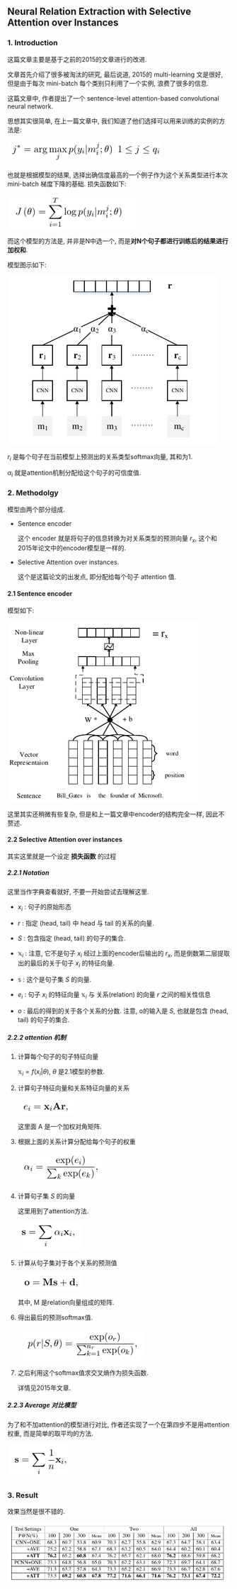 ## Neural Relation Extraction with Selective Attention over Instances



### 1. Introduction 

这篇文章主要是基于之前的2015的文章进行的改进.

文章首先介绍了很多被淘汰的研究, 最后说道, 2015的 multi-learning 文是很好, 但是由于每次 mini-batch 每个类别只利用了一个实例, 浪费了很多的信息.

这篇文章中, 作者提出了一个 sentence-level attention-based convolutional neural network.

思想其实很简单, 在上一篇文章中, 我们知道了他们选择可以用来训练的实例的方法是:

![](./pictures/2.png)

也就是根据模型的结果, 选择出确信度最高的一个例子作为这个关系类型进行本次mini-batch 梯度下降的基础. 损失函数如下:

![](./pictures/3.png)

而这个模型的方法是, 并非是N中选一个, 而是**对N个句子都进行训练后的结果进行加权和**.

模型图示如下:

![](./pictures/5.png)

$r_i$ 是每个句子在当前模型上预测出的关系类型softmax向量, 其和为1.

$\alpha_i$ 就是attention机制分配给这个句子的可信度值.



### 2. Methodolgy

模型由两个部分组成. 

- Sentence encoder

  这个 encoder 就是将句子的信息转换为对关系类型的预测向量 $r_x$, 这个和2015年论文中的encoder模型是一样的.

- Selective Attention over instances.

  这个是这篇论文的出发点, 即分配给每个句子 attention 值.

#### 2.1 Sentence encoder

模型如下:

![](./pictures/6.png)

这里其实还稍微有些复杂, 但是和上一篇文章中encoder的结构完全一样, 因此不赘述.

#### 2.2 Selective Attention over instances

其实这里就是一个设定 **损失函数** 的过程

##### 2.2.1 Notation

这里当作字典查看就好, 不要一开始尝试去理解这里.

- $x_i$ : 句子的原始形态
- $r$ : 指定 (head, tail) 中 head 与 tail 的关系的向量.
- $S$ : 包含指定 (head, tail) 的句子的集合.


- $\mathbb{x}_i$ : 注意, 它不是句子 $x_i$ 经过上面的encoder后输出的 $r_x$, 而是倒数第二层提取出的最后的关于句子 $x_i$ 的特征向量.
- $\mathbb{s}$ : 这个是句子集 $S$ 的向量.
- $e_i$ : 句子 $x_i$ 的特征向量 $\mathbb{x}_i$ 与 关系(relation) 的向量 $r$ 之间的相关性信息
- $o$ : 最后的得到的关于各个关系的分数. 注意, o的输入是 $S$, 也就是包含  (head, tail) 的句子的集合.

##### 2.2.2 attention 机制

1. 计算每个句子的句子特征向量

   $\mathbb{x}_i = f(x_i|\theta)$, $\theta$ 是2.1模型的参数.

2. 计算句子特征向量和关系特征向量的关系

   ![](./pictures/8.png)

   这里面 A 是一个加权对角矩阵.

3. 根据上面的关系计算分配给每个句子的权重

   ![](./pictures/9.png)

4. 计算句子集 $S$ 的向量

   这里用到了attention方法.	

   ![](./pictures/7.png)

5. 计算从句子集对于各个关系的预测值

   ![](./pictures/10.png)

   其中, M 是relation向量组成的矩阵.

6. 得出最后的预测softmax值.

   ![](./pictures/11.png)

7. 之后利用这个softmax值求交叉熵作为损失函数.

   详情见2015年文章.

##### 2.2.3 Average 对比模型

为了和不加attention的模型进行对比, 作者还实现了一个在第四步不是用attention权重, 而是简单的取平均的方法.

![](./pictures/12.png)



### 3. Result

效果当然是很不错的.

![](./pictures/13.png)

